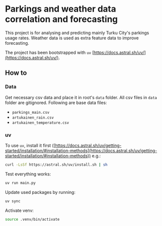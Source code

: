 # Parkings and weather data correlation and forecasting

This project is for analysing and predicting mainly Turku City's parkings usage rates.
Weather data is used as extra feature data to improve forecasting.

The project has been bootstrapped with `uv` [https://docs.astral.sh/uv/](https://docs.astral.sh/uv/).

## How to

### Data

Get necessary csv data and place it in root's `data` folder. All csv files in `data` folder are gitignored.
Following are base data files:

- `parkings_main.csv`
- `artukainen_rain.csv`
- `artukainen_temperature.csv`

### uv

To use `uv`, install it first ([https://docs.astral.sh/uv/getting-started/installation/#installation-methods](https://docs.astral.sh/uv/getting-started/installation/#installation-methods)) e.g.:

```bash
curl -LsSf https://astral.sh/uv/install.sh | sh
```

Test everything works:

```bash
uv run main.py
```

Update used packages by running:

```bash
uv sync
```

Activate venv:

```bash
source .venv/bin/activate
```

